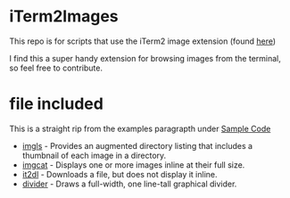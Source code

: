 # iTerm2Images
This repo is for scripts that use the iTerm2 image extension (found [here](https://iterm2.com/documentation-images.html))

I find this a super handy extension for browsing images from the terminal, so feel free to contribute.

# file included
This is a straight rip from the examples paragrapth under [Sample Code](https://iterm2.com/documentation-images.html)
* [imgls](https://raw.githubusercontent.com/randomtask2000/iTerm2Images/main/imgls) - Provides an augmented directory listing that includes a thumbnail of each image in a directory.
* [imgcat](https://raw.githubusercontent.com/randomtask2000/iTerm2Images/main/imgcat) - Displays one or more images inline at their full size.
* [it2dl](https://raw.githubusercontent.com/randomtask2000/iTerm2Images/main/it2dl) - Downloads a file, but does not display it inline.
* [divider](https://raw.githubusercontent.com/randomtask2000/iTerm2Images/main/divider) - Draws a full-width, one line-tall graphical divider.
